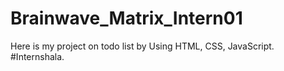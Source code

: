 # Brainwave_Matrix_Intern01
Here is my project on todo list by Using HTML, CSS, JavaScript. #Internshala.
